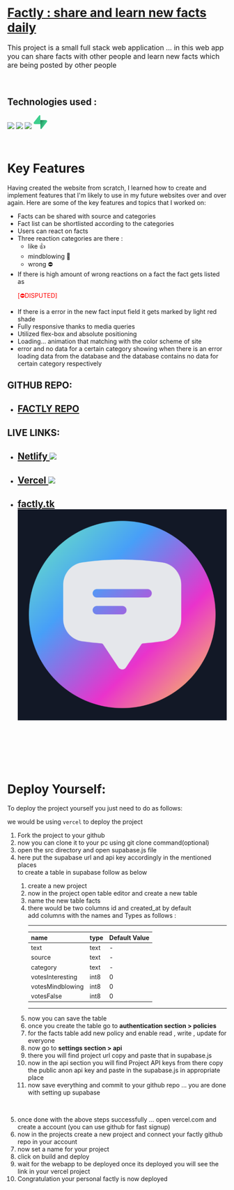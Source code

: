 # [Factly : share and learn new facts daily](https://factly.netlify.app)

<p style="font-size: 16px">This project is a small full stack web application ... in this web app you can share facts with other people and learn new facts which are being posted by other people</p>

<p>&nbsp;</p>

## Technologies used :

<img src="https://user-images.githubusercontent.com/25181517/192158954-f88b5814-d510-4564-b285-dff7d6400dad.png" width="32px"> <img src="https://user-images.githubusercontent.com/25181517/183898674-75a4a1b1-f960-4ea9-abcb-637170a00a75.png" width="32px"> <img src="https://www.vectorlogo.zone/logos/reactjs/reactjs-icon.svg" width="32px"> <svg width="32" height="32" viewBox="0 0 109 113" fill="none" xmlns="http://www.w3.org/2000/svg">
<path d="M63.7076 110.284C60.8481 113.885 55.0502 111.912 54.9813 107.314L53.9738 40.0627L99.1935 40.0627C107.384 40.0627 111.952 49.5228 106.859 55.9374L63.7076 110.284Z" fill="url(#paint0_linear)"/>
<path d="M63.7076 110.284C60.8481 113.885 55.0502 111.912 54.9813 107.314L53.9738 40.0627L99.1935 40.0627C107.384 40.0627 111.952 49.5228 106.859 55.9374L63.7076 110.284Z" fill="url(#paint1_linear)" fill-opacity="0.2"/>
<path d="M45.317 2.07103C48.1765 -1.53037 53.9745 0.442937 54.0434 5.041L54.4849 72.2922H9.83113C1.64038 72.2922 -2.92775 62.8321 2.1655 56.4175L45.317 2.07103Z" fill="#3ECF8E"/>
<defs>
<linearGradient id="paint0_linear" x1="53.9738" y1="54.974" x2="94.1635" y2="71.8295" gradientUnits="userSpaceOnUse">
<stop stop-color="#249361"/>
<stop offset="1" stop-color="#3ECF8E"/>
</linearGradient>
<linearGradient id="paint1_linear" x1="36.1558" y1="30.578" x2="54.4844" y2="65.0806" gradientUnits="userSpaceOnUse">
<stop/>
<stop offset="1" stop-opacity="0"/>
</linearGradient>
</defs>
</svg>

<p>&nbsp;</p>

# Key Features

Having created the website from scratch, I learned how to create and implement features that I'm likely to use in my future websites over and over again. Here are some of the key features and topics that I worked on:

- Facts can be shared with source and categories
- Fact list can be shortlisted according to the categories
- Users can react on facts
- Three reaction categories are there :
  - like 👍
  - mindblowing 🤯
  - wrong ⛔
- If there is high amount of wrong reactions on a fact the fact gets listed as <p style="color: red">[⛔DISPUTED]</p>
- If there is a error in the new fact input field it gets marked by light red shade
- Fully responsive thanks to media queries
- Utilized flex-box and absolute positioning
- Loading... animation that matching with the color scheme of site
- error and no data for a certain category showing when there is an error loading data from the database and the database contains no data for certain category respectively

## GITHUB REPO:

- ## [FACTLY REPO](https://github.com/)

## LIVE LINKS:

- ## [Netlify <img src="https://www.vectorlogo.zone/logos/netlify/netlify-icon.svg" height="32px"/>](https://factly.netlify.app)
- ## [Vercel <img src="https://assets.vercel.com/image/upload/front/assets/design/components/triangle.gif" height="32px"/> ](https://factly.vercel.app)
- ## [factly.tk <img src="https://github.com/Arnabdaz/factly/blob/main/public/logo512.png" />](https://factly.tk)

<p>&nbsp;</p>
<p>&nbsp;</p>
<p>&nbsp;</p>

# Deploy Yourself:

To deploy the project yourself you just need to do as follows:

we would be using `vercel` to deploy the project

<ol>
<li>Fork the project to your github</li>
<li>now you can clone it to your pc using git clone command(optional)</li>
<li>open the src directory and open supabase.js file</li>
<li>here put the supabase url and api key accordingly in the mentioned places<br> to create a table in supabase follow as below</li>
    <ol>
    <li>create a new project</li>
    <li>now in the project open table editor and create a new table</li>
    <li>name the new table facts</li>
    <li>there would be two columns id and created_at by default <br>add columns with the names and Types as follows :

---

| name             | type | Default Value |
| ---------------- | ---- | ------------- |
| text             | text | -             |
| source           | text | -             |
| category         | text | -             |
| votesInteresting | int8 | 0             |
| votesMindblowing | int8 | 0             |
| votesFalse       | int8 | 0             |

---

<li>now you can save the table</li>
<li>once you create the table go to <strong>authentication section > policies</strong> </li>
<li>for the facts table add new policy and enable read , write , update for everyone</li>
<li>now go to <strong>settings section > api</strong></li>
<li>there you will find project url copy and paste that in supabase.js</li>
<li>now in the api section you will find Project API keys
from there copy the public anon api key and paste in the supabase.js in appropriate place</li>
<li>now save everything and commit to your github repo ... you are done with setting up supabase</li>
</ol>
<p>&nbsp;</p>
<li>once done with the above steps successfully ... open vercel.com and create a account (you can use github for fast signup)</li>
<li>now in the projects create a new project and connect your factly github repo in your account</li>
<li>now set a name for your project</li>
<li>click on build and deploy</li>
<li>wait for the webapp to be deployed once its deployed you will see the link in your vercel project</li>
<li>Congratulation your personal factly is now deployed</li>

